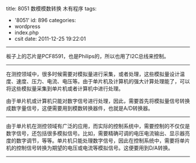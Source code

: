 title: 8051 数模模数转换 木有程序
tags:
  - '8051'
id: 896
categories:
  - wordpress
  - index.php
  - csit
date: 2011-12-25 19:22:01
---

板子上的芯片是PCF8591，也是Philips的，所以也用了I2C总线来控制。

----------------------

在测控领域中，很多时候需要对模拟量进行采集，或者处理，这些模拟量设计温度、速度、压力、电流、电压等。由于<!--more-->单片机及计算机的强大计算处理能了，可以将这些模拟量采集到单片机或者计算机中进行处理。

由于单片机或计算机只能对数字信号进行处理，因此，需要首先将模拟量信号转换成数字量信号，这便需要用到模数转换器件，也就是A/D转换器。

----------------------

由于单片机在测控领域有广泛的应用，而实际的控制系统中，需要控制的不仅仅是数字信号，还包括很多模拟信号。比如，需要精确可调的电压电流输出、显示器亮度的数字调节，等等。单片机只能处理数字信号，因此在控制系统中，需要将单片机的控制信号转换为期望的电压或电流等模拟信号。这便要用到D/A转换。

-------------------------

&nbsp;